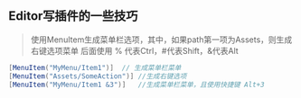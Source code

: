 ## Editor写插件的一些技巧

> 使用MenuItem生成菜单栏选项，其中，如果path第一项为Assets，则生成右键选项菜单 后面使用 % 代表Ctrl，#代表Shift，&代表Alt

```c#
[MenuItem("MyMenu/Item1")]	// 生成菜单栏菜单
[MenuItem("Assets/SomeAction")]	//生成右键选项
[MenuItem("MyMenu/Item1 &3")]	//生成菜单栏菜单，且使用快捷键 Alt+3
```

